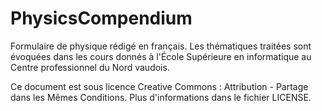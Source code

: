 PhysicsCompendium
=================

Formulaire de physique rédigé en français. Les thématiques traitées sont évoquées dans les cours donnés à l'École Supérieure en informatique au Centre professionnel du Nord vaudois.

Ce document est sous licence Creative Commons : Attribution - Partage dans les Mêmes Conditions.
Plus d'informations dans le fichier LICENSE.
